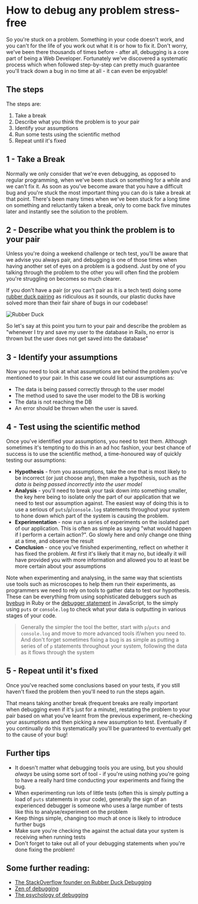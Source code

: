 # How to debug any problem stress-free

So you're stuck on a problem. Something in your code doesn't work, and you can't for the life of you work out what it is or how to fix it. Don't worry, we've been there thousands of times before - after all, debugging is a core part of being a Web Developer. Fortunately we've discovered a systematic process which when followed step-by-step can pretty much guarantee you'll track down a bug in no time at all - it can even be enjoyable!

## The steps

The steps are:

1. Take a break
1. Describe what you think the problem is to your pair
1. Identify your assumptions
1. Run some tests using the scientific method
1. Repeat until it's fixed

## 1 - Take a Break

Normally we only consider that we're even debugging, as opposed to regular programming, when we've been stuck on something for a while and we can't fix it. As soon as you've become aware that you have a difficult bug and you're stuck the most important thing you can do is take a break at that point. There's been many times when we've been stuck for a long time on something and reluctantly taken a break, only to come back five minutes later and instantly see the solution to the problem.

## 2 - Describe what you think the problem is to your pair

Unless you're doing a weekend challenge or tech test, you'll be aware that we advise you always pair, and debugging is one of those times when having another set of eyes on a problem is a godsend. Just by one of you talking through the problem to the other you will often find the problem you're struggling on becomes so much clearer.

If you don't have a pair (or you can't pair as it is a tech test) doing some [rubber duck pairing](http://blog.codinghorror.com/rubber-duck-problem-solving/) as ridiculous as it sounds, our plastic ducks have solved more than their fair share of bugs in our codebase!

![Rubber Duck](https://hattonsimages.blob.core.windows.net/products/RubberDuck_3170853_Qty1_1.jpg)

So let's say at this point you turn to your pair and describe the problem as "whenever I try and save my user to the database in Rails, no error is thrown but the user does not get saved into the database"

## 3 - Identify your assumptions

Now you need to look at what assumptions are behind the problem you've mentioned
to your pair. In this case we could list our assumptions as:

* The data is being passed correctly through to the user model
* The method used to save the user model to the DB is working
* The data is not reaching the DB
* An error should be thrown when the user is saved.

## 4 - Test using the scientific method

Once you've identified your assumptions, you need to test them. Although sometimes it's tempting to do
this in an ad hoc fashion, your best chance of success is to use the scientific
method, a time-honoured way of quickly testing our assumptions:

* **Hypothesis** - from you assumptions, take the one that is most likely to be
  incorrect (or just choose any), then make a hypothesis, such as _the data is
being passed incorrectly into the user model_
* **Analysis** - you'll need to break your task down into something smaller, the
  key here being to isolate only the part of our application that
we need to test our assumption against. The easiest way of doing this is to use a serious of `puts`/`p`/`console.log` statements throughout your system to hone down which part of the system is causing the problem.
* **Experimentation** - now run a series of experiments on the isolated part of
  our application. This is often as simple as saying "what would happen if I
perform a certain action?". Go slowly here and only change one thing at a time,
and observe the result
* **Conclusion** - once you've finished experimenting, reflect on whether it has
  fixed the problem. At first it's likely that it may no, but ideally it will
have provided you with more information and allowed you to at least be more
certain about your assumptions

Note when experimenting and analysing, in the same way that scientists use
tools such as microscopes to help them run their experiments, as programmers we
need to rely on tools to gather data to test our hypothesis. These can be
everything from using sophisticated debuggers such as [byebug](https://github.com/deivid-rodriguez/byebug) in Ruby or the [debugger statement](https://developer.mozilla.org/en/docs/Web/JavaScript/Reference/Statements/debugger) in JavaScript,
to the simply using `puts` or `console.log` to check what your data is
outputting in various stages of your code.

> Generally the simpler the tool the better, start with `p`/`puts` and `console.log`
and move to more advanced tools if/when you need to. And don't forget sometimes fixing a bug is as simple as putting a series of of `p` statements throughout your system, following the data as it flows through the system

## 5 - Repeat until it's fixed

Once you've reached some conclusions based on your tests, if you still haven't
fixed the problem then you'll need to run the steps again.

That means taking another break (frequent breaks are really
important when debugging even if it's just for a minute), restating the problem
to your pair based on what you've learnt from the previous experiment,
re-checking your assumptions and then picking a new assumption to test.
Eventually if you continually do this systematically you'll be guaranteed to
eventually get to the cause of your bug!

## Further tips

* It doesn't matter what debugging tools you are using, but you should *always* be using
some sort of tool - if you're using nothing you're going to have a really hard
time conducting your experiments and fixing the bug.
* When experimenting run lots of little tests (often this is simply putting a
  load of `puts` statements in your code), generally the sign of an
  experienced debugger is someone who uses a large number of tests like this to
analyse/experiment on the problem
* Keep things simple, changing too much at once is likely to introduce further
  bugs
* Make sure you're checking the against the actual data your system is receiving
  when running tests
* Don't forget to take out all of your debugging statements when you're done fixing the problem!

## Some further reading:

   * [The StackOverflow founder on Rubber Duck Debugging](http://blog.codinghorror.com/rubber-duck-problem-solving/)
   * [Zen of debugging](http://webadvent.org/2012/debugging-zen-by-ben-ramsey)
   * [The psychology of debugging](https://docs.google.com/file/d/13hFUiT8lD1FiaRkwrM5AOdbT2xSVZF8eg0JXdcqU4mZSAzXkwonp1M-TFqR8/edit)
